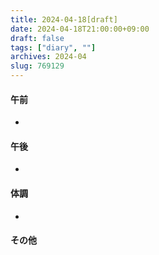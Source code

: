 ```yaml
---
title: 2024-04-18[draft]
date: 2024-04-18T21:00:00+09:00
draft: false
tags: ["diary", ""]
archives: 2024-04
slug: 769129
---
```

#### 午前
- 
#### 午後
- 
#### 体調
- 
#### その他